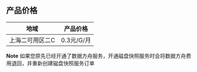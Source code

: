 ## 产品价格

| 地域        | 产品价格     |
| --------- | -------- |
| 上海二可用区二C | 0.3元/G/月 |

**Note** 如果您原先已经开通了数据方舟服务，开通磁盘快照服务时会将数据方舟费用退回，并重新创建磁盘快照服务订单
